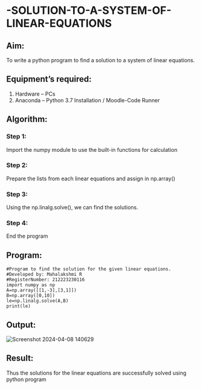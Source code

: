 # -SOLUTION-TO-A-SYSTEM-OF-LINEAR-EQUATIONS
## Aim:
To write a python program to find a solution to a system of linear equations.
## Equipment’s required:
1. 	Hardware – PCs
2. 	Anaconda – Python 3.7 Installation / Moodle-Code Runner
## Algorithm:
### Step 1: 
Import the numpy module to use the built-in functions for calculation
### Step 2: 
Prepare the lists from each linear equations and assign in np.array()
### Step 3: 
Using the np.linalg.solve(), we can find the solutions.
### Step 4: 
End the program
## Program:
```
#Program to find the solution for the given linear equations.
#Developed by: Mahalakshmi R
#RegisterNumber: 212223230116
import numpy as np
A=np.array([[1,-3],[3,1]])
B=np.array([0,10])
le=np.linalg.solve(A,B)
print(le)
```
## Output:
![Screenshot 2024-04-08 140629](https://github.com/Mahalakshmi230/-SOLUTION-TO-A-SYSTEM-OF-LINEAR-EQUATIONS/assets/149365324/7ec3a9ec-5781-485e-9dc4-1153061b2354)

## Result: 
Thus the solutions for the linear equations are successfully solved using python program

